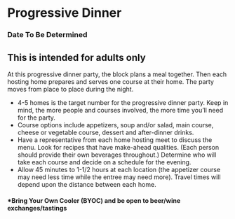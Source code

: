 # Progressive Dinner
### Date To Be Determined
## This is intended for adults only

At this progressive dinner party, the block plans a meal together. Then each hosting home prepares and serves one course at their home. The party moves from place to place during the night.

* 4-5 homes is the target number for the progressive dinner party. Keep in mind, the more people and courses involved, the more time you’ll need for the party.
* Course options include appetizers, soup and/or salad, main course, cheese or vegetable course, dessert and after-dinner drinks.
* Have a representative from each home hosting meet to discuss the menu. Look for recipes that have make-ahead qualities. (Each person should provide their own beverages throughout.) Determine who will take each course and decide on a schedule for the evening.
* Allow 45 minutes to 1-1/2 hours at each location (the appetizer course may need less time while the entree may need more). Travel times will depend upon the distance between each home.

#### *Bring Your Own Cooler (BYOC) and be open to beer/wine exchanges/tastings
